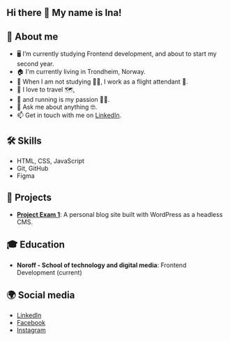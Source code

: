 ## Hi there 👋 My name is Ina!

## 👩 About me

* 🖥 I’m currently studying Frontend development, and about to start my second year.
* 🏠 I'm currently living in Trondheim, Norway.
* 🛫 When I am not studying 👩‍🎓, I work as a flight attendant 🛬.
* 🛄 I love to travel 🗺,
* 👟 and running is my passion 🏃‍♀️.
* 💬 Ask me about anything 🤓.
* 📫 Get in touch with me on [LinkedIn](https://www.linkedin.com/in/ina-marie-forseth-66a7b232/).

## 🛠 Skills

* HTML, CSS, JavaScript
* Git, GitHub
* Figma

## 🌟 Projects

*  **[Project Exam 1](https://github.com/Inamarie84/project-exam-1-inamarieforseth)**: A personal blog site built with WordPress as a headless CMS.

## 🎓 Education

* **Noroff - School of technology and digital media**: Frontend Development (current)

## 🌍 Social media

* [LinkedIn](https://www.linkedin.com/in/ina-marie-forseth-66a7b232/)
* [Facebook](https://www.facebook.com/ina.forseth)
* [Instagram](https://www.instagram.com/inamarie84/)


